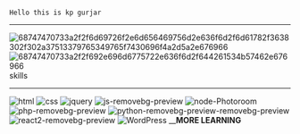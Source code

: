                                                                             Hello this is kp gurjar
___________________________________________________________________________________________________________________________________________________________________________________________
![68747470733a2f2f6d69726f2e6d656469756d2e636f6d2f6d61782f3638302f302a37513379765349765f7430696f4a2d5a2e676966](https://github.com/user-attachments/assets/76119490-6386-4ab0-a040-3389dd1a38dd)
 ![68747470733a2f2f692e696d6775722e636f6d2f644261534b57462e676966](https://github.com/user-attachments/assets/1485d984-b63f-456e-9477-9d1c59dfed1c)
skills
_____________________________________________________________________________________________________________________________________________________________________________________________

![html](https://github.com/user-attachments/assets/4b169161-4e3a-4d68-8945-f235966e6ce2) 
![css](https://github.com/user-attachments/assets/40b158bc-bd7f-4324-af90-a6076ba96b60) 
![jquery](https://github.com/user-attachments/assets/5539958a-a75d-44d3-89c0-6090fbf5c757)
![js-removebg-preview](https://github.com/user-attachments/assets/a615a55c-9789-48c2-92fa-bfa55a8052b1)
![node-Photoroom](https://github.com/user-attachments/assets/baf10c90-e557-4679-83a1-e049d467eead)
![php-removebg-preview](https://github.com/user-attachments/assets/842efb10-ecad-40b0-af53-6f007d209f1f)
![python-removebg-preview-removebg-preview](https://github.com/user-attachments/assets/fb05e8db-2761-452d-a0ec-a481f36bb790)
![react2-removebg-preview](https://github.com/user-attachments/assets/afaccc89-3bac-494d-9efc-e99b03aa29e0)
![WordPress](https://github.com/user-attachments/assets/df24c5a2-4159-4353-aaa7-b038843e65c8)
________________________________________________________________________________________MORE LEARNING______________________________________________________________________________________


<!---
kunalpatel196/kunalpatel196 is a ✨ special ✨ repository because its `README.md` (this file) appears on your GitHub profile.
You can click the Preview link to take a look at your changes.
--->
